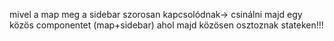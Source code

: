 mivel a map meg a sidebar szorosan kapcsolódnak-> csinálni majd egy közös componentet (map+sidebar) ahol majd közösen osztoznak stateken!!!